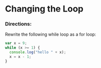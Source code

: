 # Changing the Loop

### Directions:
Rewrite the following while loop as a for loop:

```js
var x = 9;
while (x >= 1) {
  console.log("hello " + x);
  x = x - 1;
}
```